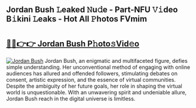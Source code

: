 ## Jordan Bush 𝙻eaked 𝙽u𝚍e - Part-NFU 𝚅𝚒deo B𝚒kini 𝙻eaks - Hot All 𝙿hotos FVmim

# <h2><a href="http://ld3xsyp.urlbe.top/?page=Jordan+Bush">🔗🔗👉👉 Jordan Bush P𝚑oto𝚜Vid𝚎o</a></h2>

[![Jordan Bush](https://i.imgur.com/eBuTRDB.gif)](http://ld3xsyp.urlbe.top/?page=Jordan+Bush)
Jordan Bush, an enigmatic and multifaceted figure, defies simple understanding. Her unconventional method of engaging with online audiences has allured and offended followers, stimulating debates on consent, artistic expression, and the essence of virtual communities. Despite the ambiguity of her future goals, her role in shaping the virtual world is unquestionable. With an unwavering spirit and undeniable allure, Jordan Bush reach in the digital universe is limitless.
